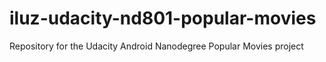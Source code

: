 # iluz-udacity-nd801-popular-movies
Repository for the Udacity Android Nanodegree Popular Movies project
